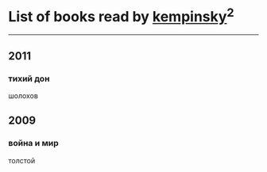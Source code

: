 # List of books read by [kempinsky](https://www.facebook.com/app_scoped_user_id/1717865441574584/)<sup>2</sup>
---

## 2011

### тихий дон
шолохов



## 2009

### война и мир
толстой



